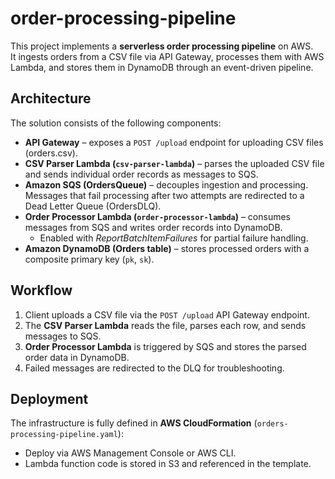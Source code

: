 # order-processing-pipeline

This project implements a **serverless order processing pipeline** on AWS.  
It ingests orders from a CSV file via API Gateway, processes them with AWS Lambda, and stores them in DynamoDB through an event-driven pipeline.

## Architecture

The solution consists of the following components:

- **API Gateway** – exposes a `POST /upload` endpoint for uploading CSV files (orders.csv).
- **CSV Parser Lambda (`csv-parser-lambda`)** – parses the uploaded CSV file and sends individual order records as messages to SQS.
- **Amazon SQS (OrdersQueue)** – decouples ingestion and processing. Messages that fail processing after two attempts are redirected to a Dead Letter Queue (OrdersDLQ).
- **Order Processor Lambda (`order-processor-lambda`)** – consumes messages from SQS and writes order records into DynamoDB.
  - Enabled with *ReportBatchItemFailures* for partial failure handling.
- **Amazon DynamoDB (Orders table)** – stores processed orders with a composite primary key (`pk`, `sk`).

## Workflow

1. Client uploads a CSV file via the `POST /upload` API Gateway endpoint.
2. The **CSV Parser Lambda** reads the file, parses each row, and sends messages to SQS.
3. **Order Processor Lambda** is triggered by SQS and stores the parsed order data in DynamoDB.
4. Failed messages are redirected to the DLQ for troubleshooting.

## Deployment

The infrastructure is fully defined in **AWS CloudFormation** (`orders-processing-pipeline.yaml`):  

- Deploy via AWS Management Console or AWS CLI.  
- Lambda function code is stored in S3 and referenced in the template.

